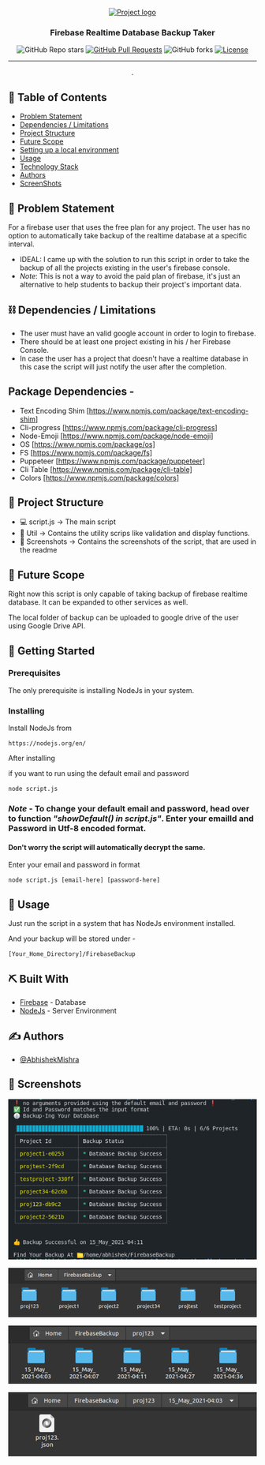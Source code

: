 <p align="center">
  <a href="" rel="noopener">
 <img src="https://miro.medium.com/max/770/1*HFlYgB6gVLc4Su9HsB9MZg.png" alt="Project logo"></a>
</p>
<h3 align="center">Firebase Realtime Database Backup Taker</h3>

<div align="center">

![GitHub Repo stars](https://img.shields.io/github/stars/mishra5047/FirebaseBackup?style=social)
[![GitHub Pull Requests](https://img.shields.io/github/issues-pr/kylelobo/The-Documentation-Compendium.svg)](https://github.com/mishra5047/FirebaseBackup)
![GitHub forks](https://img.shields.io/github/forks/mishra5047/FirebaseBackup?style=social)
[![License](https://img.shields.io/badge/license-MIT-blue.svg)](LICENSE.md)

</div>

---

<p align="center"> .
    <br> 
</p>

## 📝 Table of Contents

- [Problem Statement](#problem_statement)
- [Dependencies / Limitations](#limitations)
- [Project Structure](#structure)
- [Future Scope](#future_scope)
- [Setting up a local environment](#getting_started)
- [Usage](#usage)
- [Technology Stack](#tech_stack)
- [Authors](#authors)
- [ScreenShots](#screenshots)

## 🧐 Problem Statement <a name = "problem_statement"></a>

For a firebase user that uses the free plan for any project. The user has no option to automatically take backup of the realtime database at a specific interval.

- IDEAL: I came up with the solution to run this script in order to take the backup of all the projects existing in the user's firebase console.
- *Note*: This is not a way to avoid the paid plan of firebase, it's just an alternative to help students to backup their project's important data.

## ⛓️ Dependencies / Limitations <a name = "limitations"></a>

- The user must have an valid google account in order to login to firebase.
- There should be at least one project existing in his / her Firebase Console.
- In case the user has a project that doesn't have a realtime database in this case the script will just notify the user after the completion.

## Package Dependencies -
- Text Encoding Shim [https://www.npmjs.com/package/text-encoding-shim]
- Cli-progress [https://www.npmjs.com/package/cli-progress]
- Node-Emoji [https://www.npmjs.com/package/node-emoji]
- OS [https://www.npmjs.com/package/os]
- FS [https://www.npmjs.com/package/fs]
- Puppeteer [https://www.npmjs.com/package/puppeteer]
- Cli Table [https://www.npmjs.com/package/cli-table]
- Colors [https://www.npmjs.com/package/colors]

## 📁 Project Structure <a name="structure"></a>

- 💻 script.js -> The main script
- 📁 Util -> Contains the utility scrips like validation and display functions.
- 📁 Screenshots -> Contains the screenshots of the script, that are used in the readme
## 🚀 Future Scope <a name = "future_scope"></a>

Right now this script is only capable of taking backup of firebase realtime database. It can be expanded to other services as well.

The local folder of backup can be uploaded to google drive of the user using Google Drive API. 

## 🏁 Getting Started <a name = "getting_started"></a>

### Prerequisites

The only prerequisite is installing NodeJs in your system.

### Installing

Install NodeJs from 
```
https://nodejs.org/en/
```

After installing

if you want to run using the default email and password
```
node script.js
```
### *Note* - To change your default email and password, head over to function *"showDefault() in script.js"*. Enter your emailId and Password in Utf-8 encoded format.

#### Don't worry the script will automatically decrypt the same.

Enter your email and password in format
```
node script.js [email-here] [password-here]
```



## 🎈 Usage <a name="usage"></a>

Just run the script in a system that has NodeJs environment installed.

And your backup will be stored under -

```
[Your_Home_Directory]/FirebaseBackup
```
## ⛏️ Built With <a name = "tech_stack"></a>

- [Firebase](https://console.firebase.google.com/) - Database
- [NodeJs](https://nodejs.org/en/) - Server Environment

## ✍️ Authors <a name = "authors"></a>

- [@AbhishekMishra](https://github.com/mishra5047)

## 🏁 Screenshots <a name="screenshots"></a> 

<img src = "./Screenshots/ss_1.png"><br>

<img src = "./Screenshots/ss_2.png"><br>

<img src = "./Screenshots/ss_3.png"><br>

<img src = "./Screenshots/ss_4.png"><br>